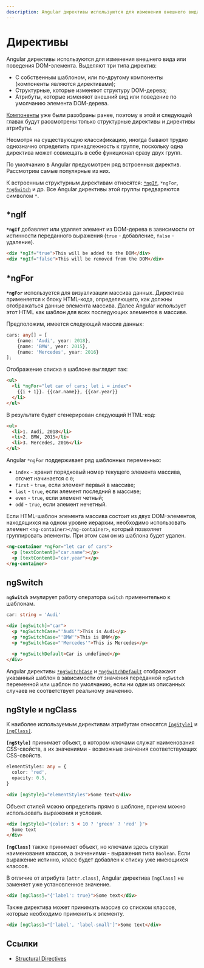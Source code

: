 ```yaml
---
description: Angular директивы используются для изменения внешнего вида или поведения DOM-элемента
---
```


# Директивы

Angular директивы используются для изменения внешнего вида или поведения DOM-элемента. Выделяют три типа директив:

- С собственным шаблоном, или по-другому компоненты (компоненты являются директивами);
- Структурные, которые изменяют структуру DOM-дерева;
- Атрибуты, которые изменяют внешний вид или поведение по умолчанию элемента DOM-дерева.

[Компоненты](angular-components.md) уже были разобраны ранее, поэтому в этой и следующей главах будут рассмотрены только структурные директивы и директивы атрибуты.

Несмотря на существующую классификацию, иногда бывают трудно однозначно определить принадлежность к группе, поскольку одна директива может совмещать в себе функционал сразу двух групп.

По умолчанию в Angular предусмотрен ряд встроенных директив. Рассмотрим самые популярные из них.

К встроенным структурным директивам относятся: [`*ngIf`](https://angular.io/api/common/NgIf), `*ngFor`, [`*ngSwitch`](https://angular.io/api/common/NgSwitch) и др. Все Angular директивы этой группы предваряются символом `*`.

## \*ngIf

**`*ngIf`** добавляет или удаляет элемент из DOM-дерева в зависимости от истинности переданного выражения (`true` - добавление, `false` - удаление).

```html
<div *ngIf="true">This will be added to the DOM</div>
<div *ngIf="false">This will be removed from the DOM</div>
```

## \*ngFor

**`*ngFor`** используется для визуализации массива данных. Директива применяется к блоку HTML-кода, определяющего, как должны отображаться данные элемента массива. Далее Angular использует этот HTML как шаблон для всех последующих элементов в массиве.

Предположим, имеется следующий массив данных:

```ts
cars: any[] = [
	{name: 'Audi', year: 2018},
	{name: 'BMW', year: 2015},
	{name: 'Mercedes', year: 2016}
];
```

Отображение списка в шаблоне выглядит так:

```html
<ul>
  <li *ngFor="let car of cars; let i = index">
    {{i + 1}}. {{car.name}}, {{car.year}}
  </li>
</ul>
```

В результате будет сгенерирован следующий HTML-код:

```html
<ul>
  <li>1. Audi, 2018</li>
  <li>2. BMW, 2015</li>
  <li>3. Mercedes, 2016</li>
</ul>
```

Angular `*ngFor` поддерживает ряд шаблонных переменных:

- `index` - хранит порядковый номер текущего элемента массива, отсчет начинается с `0`;
- `first` - `true`, если элемент первый в массиве;
- `last` - `true`, если элемент последний в массиве;
- `even` - `true`, если элемент четный;
- `odd` - `true`, если элемент нечетный.

Если HTML-шаблон элемента массива состоит из двух DOM-элементов, находящихся на одном уровне иерархии, необходимо использовать элемент `<ng-container></ng-container>`, который позволяет группировать элементы. При этом сам он из шаблона будет удален.

```html
<ng-container *ngFor="let car of cars">
  <p [textContent]="car.name"></p>
  <p [textContent]="car.year"></p>
</ng-container>
```

## ngSwitch

**`ngSwitch`** эмулирует работу оператора `switch` применительно к шаблонам.

```ts
car: string = 'Audi'
```

```html
<div [ngSwitch]="car">
  <p *ngSwitchCase="'Audi'">This is Audi</p>
  <p *ngSwitchCase="'BMW'">This is BMW</p>
  <p *ngSwitchCase="'Mercedes'">This is Mercedes</p>

  <p *ngSwitchDefault>Car is undefined</p>
</div>
```

Angular директивы [`*ngSwitchCase`](https://angular.io/api/common/NgSwitchCase) и [`*ngSwitchDefault`](https://angular.io/api/common/NgSwitchDefault) отображают указанный шаблон в зависимости от значения переданной `ngSwitch` переменной или шаблон по умолчанию, если ни один из описанных случаев не соответствует реальному значению.

## ngStyle и ngClass

К наиболее используемым директивам атрибутам относятся [`[ngStyle]`](https://angular.io/api/common/NgStyle) и [`[ngClass]`](https://angular.io/api/common/NgClass).

**`[ngStyle]`** принимает объект, в котором ключами служат наименования CSS-свойств, а их значениями - возможные значения соответствующих CSS-свойств.

```ts
elementStyles: any = {
  color: 'red',
  opacity: 0.5,
}
```

```html
<div [ngStyle]="elementStyles">Some text</div>
```

Объект стилей можно определить прямо в шаблоне, причем можно использовать выражения и условия.

```html
<div [ngStyle]="{color: 5 < 10 ? 'green' ? 'red' }">
  Some text
</div>
```

**`[ngClass]`** также принимает объект, но ключами здесь служат наименования классов, а значениями - выражения типа `Boolean`. Если выражение истинно, класс будет добавлен к списку уже имеющихся классов.

В отличие от атрибута `[attr.class]`, Angular директива `[ngClass]` не заменяет уже установленное значение.

```html
<div [ngClass]="{'label': true}">Some text</div>
```

Также директива может принимать массив со списком классов, которые необходимо применить к элементу.

```html
<div [ngClass]="['label', 'label-small']">Some text</div>
```

## Ссылки

- [Structural Directives](https://angular.io/guide/structural-directives)
